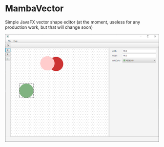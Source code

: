 # MambaVector

Simple JavaFX vector shape editor (at the moment, useless for any production work, but that will change soon)

![Alt text](Screenshot.png?raw=true "Title")
